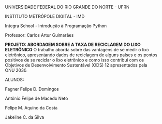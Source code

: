 UNIVERSIDADE FEDERAL DO RIO GRANDE DO NORTE - UFRN

INSTITUTO METRÓPOLE DIGITAL - IMD

Integra School - Introdução à Programação Python

Professor: Carlos Artur Guimarães

**PROJETO: ABORDAGEM SOBRE A TAXA DE RECICLAGEM DO LIXO ELETRÔNICO**
O trabalho aborda sobre das vantagens de se medir o lixo eletrônico, apresentando dados de reciclagem de alguns países e os pontos positivos de se reciclar o lixo eletrônico e como isso contribui com os Objetivos de Desenvolvimento Sustentável (ODS) 12 apresentados pela ONU 2030.

ALUNOS:

Fagner Felipe D. Domingos

Antônio Felipe de Macedo Neto

Felipe M. Aquino da Costa

Jakeline C. da Silva
